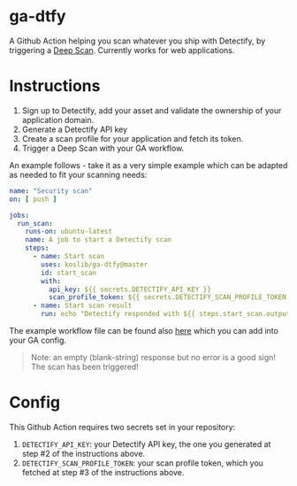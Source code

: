# ga-dtfy

A Github Action helping you scan whatever you ship with Detectify, by triggering a [Deep Scan](https://detectify.com/product/deep-scan). Currently works for web applications.

# Instructions

1. Sign up to Detectify, add your asset and validate the ownership of your application domain.
2. Generate a Detectify API key 
3. Create a scan profile for your application and fetch its token.
4. Trigger a Deep Scan with your GA workflow. 

An example follows - take it as a very simple example which can be adapted as needed to fit your scanning needs:

```yaml
name: "Security scan"
on: [ push ]

jobs:
  run_scan:
    runs-on: ubuntu-latest
    name: A job to start a Detectify scan
    steps:
      - name: Start scan
        uses: koslib/ga-dtfy@master
        id: start_scan
        with:
          api_key: ${{ secrets.DETECTIFY_API_KEY }}
          scan_profile_token: ${{ secrets.DETECTIFY_SCAN_PROFILE_TOKEN }}
      - name: Start scan result
        run: echo "Detectify responded with ${{ steps.start_scan.outputs.result }}"

```

The example workflow file can be found also [here](.github/workflows/example.yml) which you can add into your GA config.

> Note: an empty (blank-string) response but no error is a good sign! The scan has been triggered!

# Config

This Github Action requires two secrets set in your repository:

1. `DETECTIFY_API_KEY`: your Detectify API key, the one you generated at step #2 of the instructions above.
2. `DETECTIFY_SCAN_PROFILE_TOKEN`: your scan profile token, which you fetched at step #3 of the instructions above.

